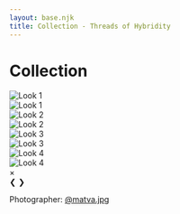 ```yaml
---
layout: base.njk
title: Collection - Threads of Hybridity
---
```

  
# Collection

<div class="gallery">
    <div class="gallery-item">
        <img src="/images/collection/1.jpg" alt="Look 1" class="gallery-image" loading="lazy">
    </div>
    <div class="gallery-item">
        <img src="/images/collection/2.jpg" alt="Look 1" class="gallery-image" loading="lazy">
    </div>
    <div class="gallery-item">
        <img src="/images/collection/3.jpg" alt="Look 2" class="gallery-image" loading="lazy">
    </div>
    <div class="gallery-item">
        <img src="/images/collection/4.jpg" alt="Look 2" class="gallery-image" loading="lazy">
    </div>
    <div class="gallery-item">
        <img src="/images/collection/5.jpg" alt="Look 3" class="gallery-image" loading="lazy">
    </div>
    <div class="gallery-item">
        <img src="/images/collection/6.jpg" alt="Look 3" class="gallery-image" loading="lazy">
    </div>
    <div class="gallery-item">
        <img src="/images/collection/7.jpg" alt="" class="gallery-image" loading="lazy">
    </div>
    <div class="gallery-item">
        <img src="/images/collection/8.jpg" alt="Look 4" class="gallery-image" loading="lazy">
    </div>
    <div class="gallery-item">
        <img src="/images/collection/9.jpg" alt="Look 4" class="gallery-image" loading="lazy">
    </div>
    <!-- Add more images as needed -->
</div>

<!-- Modal Structure -->
<div id="modal" class="modal">
    <span class="close">&times;</span>
    <img class="modal-content" id="modal-image">
    <div id="caption"></div>
    <a class="prev">&#10094;</a>
    <a class="next">&#10095;</a>
</div>

Photographer: [@matva.jpg](https://www.instagram.com/matva.jpg)